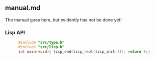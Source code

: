 ## manual.md

The manual goes here, but evidently has not be done yet!

### Lisp API

```c
      #include "src/type.h"
      #include "src/lisp.h"
      int main(void){ lisp_end(lisp_repl(lisp_init())); return 0;}
```
